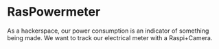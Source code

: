 # RasPowermeter
As a hackerspace, our power consumption is an indicator of something being made. We want to track our electrical meter with a Raspi+Camera.

